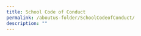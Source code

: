 ```yaml
---
title: School Code of Conduct
permalink: /aboutus-folder/SchoolCodeofConduct/
description: ""
---
```

